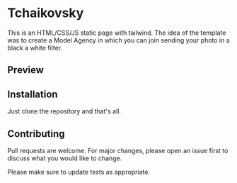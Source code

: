 ﻿# Tchaikovsky

This is an HTML/CSS/JS static page with tailwind. The idea of the template was to create a Model Agency in which you can join sending your photo in a black a white filter. 

## Preview


## Installation
Just clone the repository and that's all.

## Contributing
Pull requests are welcome. For major changes, please open an issue first to discuss what you would like to change.

Please make sure to update tests as appropriate.
